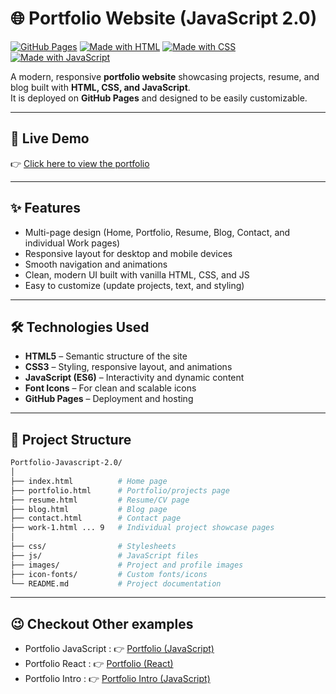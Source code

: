 # 🌐 Portfolio Website (JavaScript 2.0)

[![GitHub Pages](https://img.shields.io/badge/View-Live%20Demo-brightgreen)](https://amiteshvsth.github.io/Portfolio-Javascript-2.0/)
[![Made with HTML](https://img.shields.io/badge/HTML-5-orange?logo=html5)](https://developer.mozilla.org/en-US/docs/Web/HTML)
[![Made with CSS](https://img.shields.io/badge/CSS-3-blue?logo=css3)](https://developer.mozilla.org/en-US/docs/Web/CSS)
[![Made with JavaScript](https://img.shields.io/badge/JavaScript-ES6-yellow?logo=javascript)](https://developer.mozilla.org/en-US/docs/Web/JavaScript)

A modern, responsive **portfolio website** showcasing projects, resume, and blog built with **HTML, CSS, and JavaScript**.  
It is deployed on **GitHub Pages** and designed to be easily customizable.

---

## 🚀 Live Demo
👉 [Click here to view the portfolio](https://amiteshvsth.github.io/Portfolio-Javascript-2.0/)

---

## ✨ Features
- Multi-page design (Home, Portfolio, Resume, Blog, Contact, and individual Work pages)
- Responsive layout for desktop and mobile devices
- Smooth navigation and animations
- Clean, modern UI built with vanilla HTML, CSS, and JS
- Easy to customize (update projects, text, and styling)

---

## 🛠️ Technologies Used
- **HTML5** – Semantic structure of the site
- **CSS3** – Styling, responsive layout, and animations
- **JavaScript (ES6)** – Interactivity and dynamic content
- **Font Icons** – For clean and scalable icons
- **GitHub Pages** – Deployment and hosting

---

## 📂 Project Structure
```bash
Portfolio-Javascript-2.0/
│
├── index.html          # Home page
├── portfolio.html      # Portfolio/projects page
├── resume.html         # Resume/CV page
├── blog.html           # Blog page
├── contact.html        # Contact page
├── work-1.html ... 9   # Individual project showcase pages
│
├── css/                # Stylesheets
├── js/                 # JavaScript files
├── images/             # Project and profile images
├── icon-fonts/         # Custom fonts/icons
└── README.md           # Project documentation
```
---
## 😉 Checkout Other examples

- Portfolio JavaScript : 👉 [Portfolio (JavaScript)](https://amiteshvsth.github.io/Portfolio-Javascript/)
- Portfolio React : 👉 [Portfolio (React)](https://amiteshvsth.github.io/Portfolio-React/)
- Portfolio Intro : 👉 [Portfolio Intro (JavaScript)](https://amiteshvsth.github.io/Portfolio-Intro-Javascript/)
